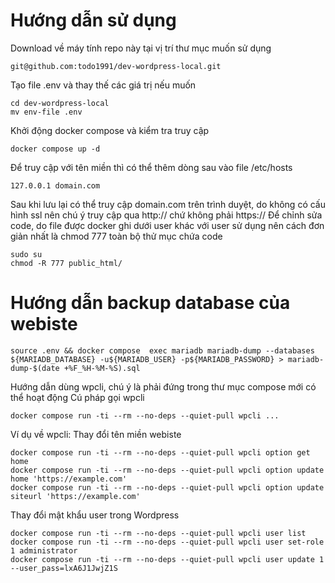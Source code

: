 # Hướng dẫn sử dụng
Download về  máy tính repo này tại vị trí thư mục  muốn sử dụng
```
git@github.com:todo1991/dev-wordpress-local.git
```

Tạo file .env và thay thế các giá trị nếu muốn
```
cd dev-wordpress-local
mv env-file .env
```
Khởi động docker compose và  kiểm tra truy cập
```
docker compose up -d
```
Để truy cập  với tên miền thì có thể thêm dòng sau vào file /etc/hosts
```
127.0.0.1 domain.com
```
Sau khi lưu lại có thể truy cập domain.com trên trình duyệt, do không có cấu hình ssl nên  chú ý truy cập qua http:// chứ không phải https://
Để chỉnh sửa code, do  file được docker ghi dưới user khác với user sử dụng nên cách đơn giản nhất là chmod 777 toàn bộ thử mục chứa code
```
sudo su
chmod -R 777 public_html/
```
# Hướng dẫn backup database của webiste
```
source .env && docker compose  exec mariadb mariadb-dump --databases ${MARIADB_DATABASE} -u${MARIADB_USER} -p${MARIADB_PASSWORD} > mariadb-dump-$(date +%F_%H-%M-%S).sql
```
Hướng dẫn dùng wpcli, chú ý là phải đứng trong  thư mục  compose mới có thể hoạt động
Cú pháp gọi wpcli
```
docker compose run -ti --rm --no-deps --quiet-pull wpcli ...
```
Ví dụ về wpcli:
Thay đổi tên miền webiste
```
docker compose run -ti --rm --no-deps --quiet-pull wpcli option get home
docker compose run -ti --rm --no-deps --quiet-pull wpcli option update home 'https://example.com'
docker compose run -ti --rm --no-deps --quiet-pull wpcli option update siteurl 'https://example.com'
```
Thay đổi mật khẩu user trong Wordpress
```
docker compose run -ti --rm --no-deps --quiet-pull wpcli user list
docker compose run -ti --rm --no-deps --quiet-pull wpcli user set-role 1 administrator
docker compose run -ti --rm --no-deps --quiet-pull wpcli user update 1 --user_pass=lxA6J1JwjZ1S
```
